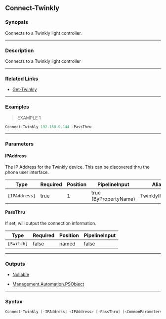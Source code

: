 Connect-Twinkly
---------------

### Synopsis
Connects to a Twinkly light controller.

---

### Description

Connects to a Twinkly light controller

---

### Related Links
* [Get-Twinkly](Get-Twinkly.md)

---

### Examples
> EXAMPLE 1

```PowerShell
Connect-Twinkly 192.168.0.144 -PassThru
```

---

### Parameters
#### **IPAddress**
The IP Address for the Twinkly device.  This can be discovered thru the phone user interface.

|Type         |Required|Position|PipelineInput        |Aliases         |
|-------------|--------|--------|---------------------|----------------|
|`[IPAddress]`|true    |1       |true (ByPropertyName)|TwinklyIPAddress|

#### **PassThru**
If set, will output the connection information.

|Type      |Required|Position|PipelineInput|
|----------|--------|--------|-------------|
|`[Switch]`|false   |named   |false        |

---

### Outputs
* [Nullable](https://learn.microsoft.com/en-us/dotnet/api/System.Nullable)

* [Management.Automation.PSObject](https://learn.microsoft.com/en-us/dotnet/api/System.Management.Automation.PSObject)

---

### Syntax
```PowerShell
Connect-Twinkly [-IPAddress] <IPAddress> [-PassThru] [<CommonParameters>]
```
